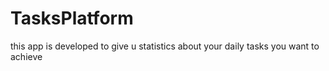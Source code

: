 # TasksPlatform
this app is developed to give u statistics about your daily tasks you want to achieve
